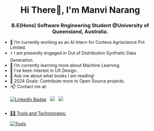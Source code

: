 <h1 align="center">Hi There👋, I'm Manvi Narang</h1>
<h3 align="center">B.E(Hons) Software Rngineering Student @University of Queensland, Australia.</h3>

- 🔭 I’m currently working as an AI Intern for Corteva Agriscience Pvt Limited.
- ⚡ I am presently engaged in Out of Distribution Synthetic Data Generation.
- 🌱 I’m currently learning more about Machine Learning.
- 👯 I’ve keen interest in UX Design.
- 💬 Ask me about what books I am reading!
- 🥅 2024 Goals: Contribute more to Open Source projects.
- :📫 Contact me at: <br><br>
  [<img src="https://img.shields.io/badge/LinkedIn-blue?style=for-the-badge&logo=linkedin&logoColor=white" alt="LinkedIn Badge"/>](https://www.linkedin.com/in/manvinarang)  &nbsp; [<img src="https://img.shields.io/badge/Instagram-E4405F?style=for-the-badge&logo=instagram&logoColor=white"/>](https://www.instagram.com/manvionthegram)  &nbsp; <a href="mailto:manvinarang01@gmail.com"> <img src="https://img.shields.io/badge/Gmail-D14836?style=for-the-badge&logo=gmail&logoColor=white"/>


<div id="badges">
<img src="https://komarev.com/ghpvc/?username=manvinarang01&style=flat-square&color=blue" alt=""/>
</div>

- 🧑‍💻 Tools and Technologies: <br><br>
[![Tools](https://skillicons.dev/icons?i=java,cpp,js,html,css,git,docker,haskell,figma,bash,arduino,mysql&perline=4)](https://skillicons.dev)<br><br>


